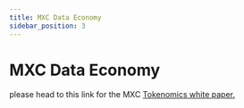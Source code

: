 ```yaml
---
title: MXC Data Economy
sidebar_position: 3
---
```


# MXC Data Economy

please head to this link for the MXC [Tokenomics white paper.](https://uploads-ssl.webflow.com/6253d5b96f29fe54ae351282/62a9e3f36cfb1df3f3b57e13_MXC_Tokenomics_Jun2022.pdf)